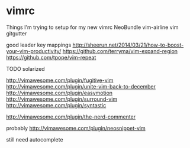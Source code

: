# vimrc

Things I'm trying to setup for my new vimrc
NeoBundle
vim-airline
vim gitgutter

good leader key mappings
http://sheerun.net/2014/03/21/how-to-boost-your-vim-productivity/
https://github.com/terryma/vim-expand-region
https://github.com/tpope/vim-repeat

TODO
solarized

http://vimawesome.com/plugin/fugitive-vim
http://vimawesome.com/plugin/unite-vim-back-to-december
http://vimawesome.com/plugin/easymotion
http://vimawesome.com/plugin/surround-vim
http://vimawesome.com/plugin/syntastic

http://vimawesome.com/plugin/the-nerd-commenter


probably
http://vimawesome.com/plugin/neosnippet-vim

still need
autocomplete


